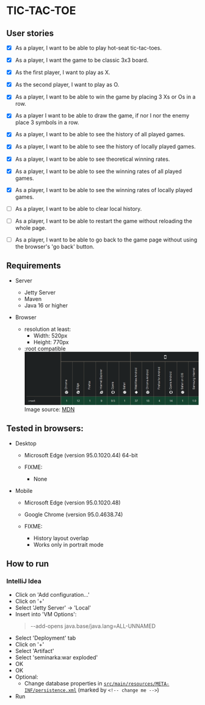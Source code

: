 # TIC-TAC-TOE

## User stories
- [x] As a player, I want to be able to play hot-seat tic-tac-toes.
- [x] As a player, I want the game to be classic 3x3 board.
- [x] As the first player, I want to play as X.
- [x] As the second player, I want to play as O.
- [x] As a player, I want to be able to win the game by placing 3 Xs or Os in a row.
- [x] As a player I want to be able to draw the game, if nor I nor the enemy place 3 symbols in a row.
- [x] As a player, I want to be able to see the history of all played games.
- [x] As a player, I want to be able to see the history of locally played games.
- [x] As a player, I want to be able to see theoretical winning rates.
- [x] As a player, I want to be able to see the winning rates of all played games.
- [x] As a player, I want to be able to see the winning rates of locally played games.
- [ ] As a player, I want to be able to clear local history.
- [ ] As a player, I want to be able to restart the game without reloading the whole page.
- [ ] As a player, I want to be able to go back to the game page without using the browser's 'go back' button.


## Requirements
- Server
  - Jetty Server
  - Maven
  - Java 16 or higher
  

- Browser
  - resolution at least:
    - Width: 520px
    - Height: 770px
  - :root compatible
     ![Compatibility](./root_compatibility.png)
     Image source: [MDN](https://developer.mozilla.org/en-US/docs/Web/CSS/:root#browser_compatibility)

## Tested in browsers:
- Desktop
  - Microsoft Edge (version 95.0.1020.44) 64-bit
  
  - FIXME:
    - None


- Mobile
  - Microsoft Edge (version 95.0.1020.48)
  - Google Chrome (version 95.0.4638.74)
  
  - FIXME:
    - History layout overlap
    - Works only in portrait mode

## How to run
### IntelliJ Idea

- Click on 'Add configuration...'
- Click on '+'
- Select 'Jetty Server' -> 'Local'
- Insert into 'VM Options':
  > --add-opens java.base/java.lang=ALL-UNNAMED
- Select 'Deployment' tab
- Click on '+'
- Select 'Artifact'
- Select 'seminarka:war exploded'
- OK
- OK
- Optional:
  - Change database properties in [`src/main/resources/META-INF/persistence.xml`](src/main/resources/META-INF/persistence.xml) (marked by `<!-- change me -->`)
- Run 